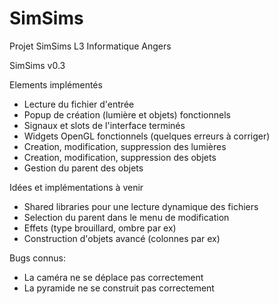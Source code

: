 # SimSims
Projet SimSims L3 Informatique Angers

SimSims v0.3

Elements implémentés
- Lecture du fichier d'entrée
- Popup de création (lumière et objets) fonctionnels
- Signaux et slots de l'interface terminés
- Widgets OpenGL fonctionnels (quelques erreurs à corriger)
- Creation, modification, suppression des lumières
- Creation, modification, suppression des objets
- Gestion du parent des objets


Idées et implémentations à venir
- Shared libraries pour une lecture dynamique des fichiers
- Selection du parent dans le menu de modification
- Effets (type brouillard, ombre par ex)
- Construction d'objets avancé (colonnes par ex)

Bugs connus:
- La caméra ne se déplace pas correctement
- La pyramide ne se construit pas correctement

